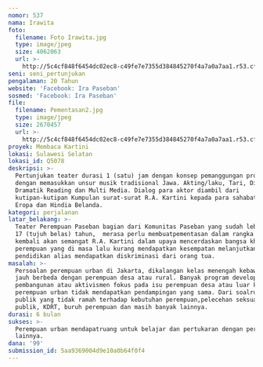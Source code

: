 ```yaml
---
nomor: 537
nama: Irawita
foto:
  filename: Foto Irawita.jpg
  type: image/jpeg
  size: 4062063
  url: >-
    http://5c4cf848f6454dc02ec8-c49fe7e7355d384845270f4a7a0a7aa1.r53.cf2.rackcdn.com/dfe1ed26-a9cd-4d1d-bcde-4a5558f1dd2e/Foto%20Irawita.jpg
seni: seni_pertunjukan
pengalaman: 20 Tahun
website: 'Facebook: Ira Paseban'
sosmed: 'Facebook: Ira Paseban'
file:
  filename: Pementasan2.jpg
  type: image/jpeg
  size: 2670457
  url: >-
    http://5c4cf848f6454dc02ec8-c49fe7e7355d384845270f4a7a0a7aa1.r53.cf2.rackcdn.com/fc3981d5-198b-4416-97dd-fd2dd8ec5d00/Pementasan2.jpg
proyek: Membaca Kartini
lokasi: Sulawesi Selatan
lokasi_id: Q5078
deskripsi: >-
  Pertunjukan teater durasi 1 (satu) jam dengan konsep pemanggungan prosenium
  dengan memasukkan unsur musik tradisional Jawa. Akting/laku, Tari, Dialog,
  Dramatik Reading dan Multi Media. Dialog para aktor diambil dari
  kutipan-kutipan Kumpulan surat-surat R.A. Kartini kepada para sahabatnya di
  Eropa dan Hindia Belanda.
kategori: perjalanan
latar_belakang: >-
  Teater Perempuan Paseban bagian dari Komunitas Paseban yang sudah lebih dari
  17 (tujuh belas) tahun,  merasa perlu membuatpementasan dalam rangka mengingat
  kembali akan semangat R.A. Kartini dalam upaya mencerdaskan bangsa khususnya
  perempuan yang di masa lalu kurang mendapatkan kesempatan melanjutkan jenjang
  pendidikan alias mendapatkan diskriminasi dari orang tua.
masalah: >-
  Persoalan perempuan urban di Jakarta, dikalangan kelas menengah kebawah, tidak
  jauh berbeda dengan perempuan desa atau rural. Banyak program development atau
  pembangunan atau aktivismen fokus pada isu perempuan desa atau luar kotatapi
  perempuan urban tidak mendapatkan pendampingan yang sama. Dari soalruang
  publik yang tidak ramah terhadap kebutuhan perempuan,pelecehan seksual di area
  publik, KDRT, buruh perempuan dan masih banyak lainnya.
durasi: 6 bulan
sukses: >-
  Perempuan urban mendapatruang untuk belajar dan pertukaran dengan perempuan
  lainnya.
dana: '99'
submission_id: 5aa9369004d9e10a0b64f0f4
---
```

